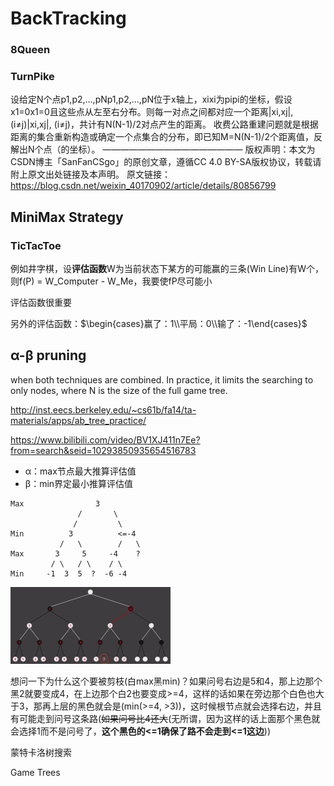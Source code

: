 # BackTracking

### 8Queen



### TurnPike

设给定N个点p1,p2,...,pNp1,p2,...,pN位于x轴上，xixi为pipi的坐标，假设x1=0x1=0且这些点从左至右分布。则每一对点之间都对应一个距离|xi,xj|, (i≠j)|xi,xj|, (i≠j)，共计有N(N-1)/2对点产生的距离。
收费公路重建问题就是根据距离的集合重新构造或确定一个点集合的分布，即已知M=N(N-1)/2个距离值，反解出N个点（的坐标）。
————————————————
版权声明：本文为CSDN博主「SanFanCSgo」的原创文章，遵循CC 4.0 BY-SA版权协议，转载请附上原文出处链接及本声明。
原文链接：https://blog.csdn.net/weixin_40170902/article/details/80856799



## MiniMax Strategy

### TicTacToe

例如井字棋，设**评估函数**W为当前状态下某方的可能赢的三条(Win Line)有W个，则f(P) = W_Computer - W_Me，我要使fP尽可能小

评估函数很重要

另外的评估函数：$\begin{cases}赢了：1\\平局：0\\输了：-1\end{cases}$

## α-β pruning

when both techniques are combined.  In practice, it limits the searching to only nodes, where N is the size of the full game tree.

http://inst.eecs.berkeley.edu/~cs61b/fa14/ta-materials/apps/ab_tree_practice/

https://www.bilibili.com/video/BV1XJ411n7Ee?from=search&seid=10293850935654516783

* α：max节点最大推算评估值
* β：min界定最小推算评估值

```
Max                3
               /       \
              /         \ 
Min          3          <=-4
           /   \        /   \
Max       3     5     -4    ?
         / \   / \    / \
Min 	-1  3  5  ?  -6 -4
```

<img src="assets/Screen Shot 2020-03-29 at 22.59.37.png" style="zoom: 25%;" />

想问一下为什么这个要被剪枝(白max黑min)？如果问号右边是5和4，那上边那个黑2就要变成4，在上边那个白2也要变成>=4，这样的话如果在旁边那个白色也大于3，那再上层的黑色就会是(min(>=4, >3))，这时候根节点就会选择右边，并且有可能走到问号这条路(~~如果问号比4还大~~(无所谓，因为这样的话上面那个黑色就会选择1而不是问号了，**这个黑色的<=1确保了路不会走到<=1这边**))





蒙特卡洛树搜索



Game Trees

